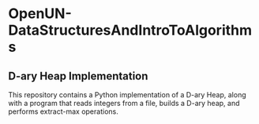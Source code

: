 # OpenUN-DataStructuresAndIntroToAlgorithms

## D-ary Heap Implementation
     
This repository contains a Python implementation of a D-ary Heap, along with a program that reads integers from a file, builds a D-ary heap, and performs extract-max operations.